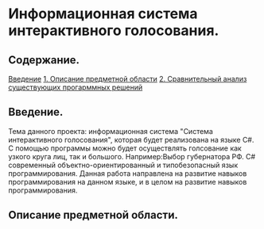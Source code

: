 # Информационная система интерактивного голосования. 

## Содержание.
[Введение](#introduction)
[1. Описание предметной области](#domainDescription)
[2. Сравнительный анализ существующих прогарммных решений](#existingSoftware)

## Введение.
 Тема данного проекта: информационная система "Система интерактивного голосования", которая будет реализована на языке C#. С помощью программы можно будет осуществлять голсование как узкого круга лиц, так и большого. Например:Выбор губернатора РФ. С# современный объектно-ориентированный и типобезопасный язык программирования. Данная работа направлена на развитие навыков программирования на данном языке, и в целом на развитие навыков программирования. 
 
 ## Описание предметной области.
 
